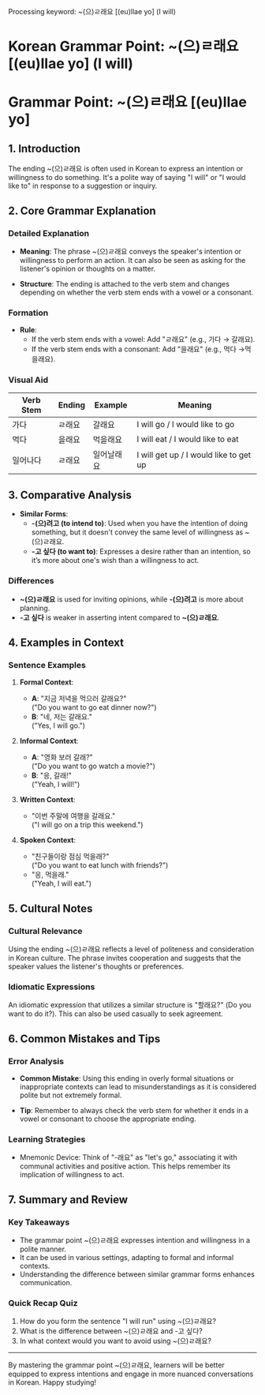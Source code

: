 Processing keyword: ~(으)ㄹ래요 [(eu)llae yo] (I will)
# Korean Grammar Point: ~(으)ㄹ래요 [(eu)llae yo] (I will)
# Grammar Point: ~(으)ㄹ래요 [(eu)llae yo]
## 1. Introduction
The ending ~(으)ㄹ래요 is often used in Korean to express an intention or willingness to do something. It's a polite way of saying "I will" or "I would like to" in response to a suggestion or inquiry.
## 2. Core Grammar Explanation
### Detailed Explanation
- **Meaning**: The phrase ~(으)ㄹ래요 conveys the speaker's intention or willingness to perform an action. It can also be seen as asking for the listener's opinion or thoughts on a matter.
  
- **Structure**: The ending is attached to the verb stem and changes depending on whether the verb stem ends with a vowel or a consonant.
### Formation
- **Rule**: 
  - If the verb stem ends with a vowel: Add "ㄹ래요" (e.g., 가다 → 갈래요).
  - If the verb stem ends with a consonant: Add "을래요" (e.g., 먹다 →먹을래요).
### Visual Aid
| Verb Stem | Ending       | Example        | Meaning                             |
|-----------|--------------|----------------|-------------------------------------|
| 가다      | ㄹ래요       | 갈래요         | I will go / I would like to go     |
| 먹다      | 을래요      | 먹을래요       | I will eat / I would like to eat    |
| 일어나다  | ㄹ래요       | 일어날래요     | I will get up / I would like to get up |
## 3. Comparative Analysis
- **Similar Forms**: 
  - **-(으)려고 (to intend to)**: Used when you have the intention of doing something, but it doesn't convey the same level of willingness as ~(으)ㄹ래요.
  - **-고 싶다 (to want to)**: Expresses a desire rather than an intention, so it’s more about one's wish than a willingness to act.
### Differences
- **~(으)ㄹ래요** is used for inviting opinions, while **-(으)려고** is more about planning.
- **-고 싶다** is weaker in asserting intent compared to **~(으)ㄹ래요**.
## 4. Examples in Context
### Sentence Examples
1. **Formal Context**:
   - **A**: "지금 저녁을 먹으러 갈래요?"  
     ("Do you want to go eat dinner now?")
   - **B**: "네, 저는 갈래요."  
     ("Yes, I will go.")
2. **Informal Context**:
   - **A**: "영화 보러 갈래?"  
     ("Do you want to go watch a movie?")
   - **B**: "응, 갈래!"  
     ("Yeah, I will!")
3. **Written Context**:
   - "이번 주말에 여행을 갈래요."  
     ("I will go on a trip this weekend.")
  
4. **Spoken Context**:
   - "친구들이랑 점심 먹을래?"  
     ("Do you want to eat lunch with friends?")
   - "응, 먹을래."  
     ("Yeah, I will eat.")
## 5. Cultural Notes
### Cultural Relevance
Using the ending ~(으)ㄹ래요 reflects a level of politeness and consideration in Korean culture. The phrase invites cooperation and suggests that the speaker values the listener's thoughts or preferences. 
### Idiomatic Expressions
An idiomatic expression that utilizes a similar structure is "할래요?" (Do you want to do it?). This can also be used casually to seek agreement.
## 6. Common Mistakes and Tips
### Error Analysis
- **Common Mistake**: Using this ending in overly formal situations or inappropriate contexts can lead to misunderstandings as it is considered polite but not extremely formal.
  
- **Tip**: Remember to always check the verb stem for whether it ends in a vowel or consonant to choose the appropriate ending.
### Learning Strategies
- Mnemonic Device: Think of "-래요" as "let's go," associating it with communal activities and positive action. This helps remember its implication of willingness to act.
## 7. Summary and Review
### Key Takeaways
- The grammar point ~(으)ㄹ래요 expresses intention and willingness in a polite manner.
- It can be used in various settings, adapting to formal and informal contexts.
- Understanding the difference between similar grammar forms enhances communication.
### Quick Recap Quiz
1. How do you form the sentence "I will run" using ~(으)ㄹ래요?
2. What is the difference between ~(으)ㄹ래요 and -고 싶다?
3. In what context would you want to avoid using ~(으)ㄹ래요? 
---
By mastering the grammar point ~(으)ㄹ래요, learners will be better equipped to express intentions and engage in more nuanced conversations in Korean. Happy studying!
